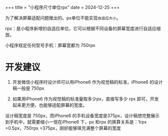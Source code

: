 +++
title = "小程序尺寸单位rpx"
date = 2024-12-25
+++

为了解决屏幕适配问题推出的。px单位不能实现`自适应大小`。

rpx：是小程序新增的自适应单位，它可以根据不同设备的屏幕宽度进行自适应缩放。

小程序规定任何型号手机：屏幕宽都为 750rpx

# 开发建议

1. 开发微信小程序时设计师可以用iPhone6 作为视觉稿的标准，iPhone6 的设计稿一般是 750px

2. 如果用iPhone6 作为视觉稿的标准量取多少px，直接写多少 rpx 即可，开发起来更方便，也能够适配屏幕的宽度。

设计稿宽度是 750px，而iPhone6 的手机设备宽度是375px，设计稿想完整展示到手机中，就需要缩小一倍在iPhone6 下，px 和rpx 的换算关系是：1rpx =0.5px，750rpx =375px，刚好能够填充满整个屏幕的宽度
